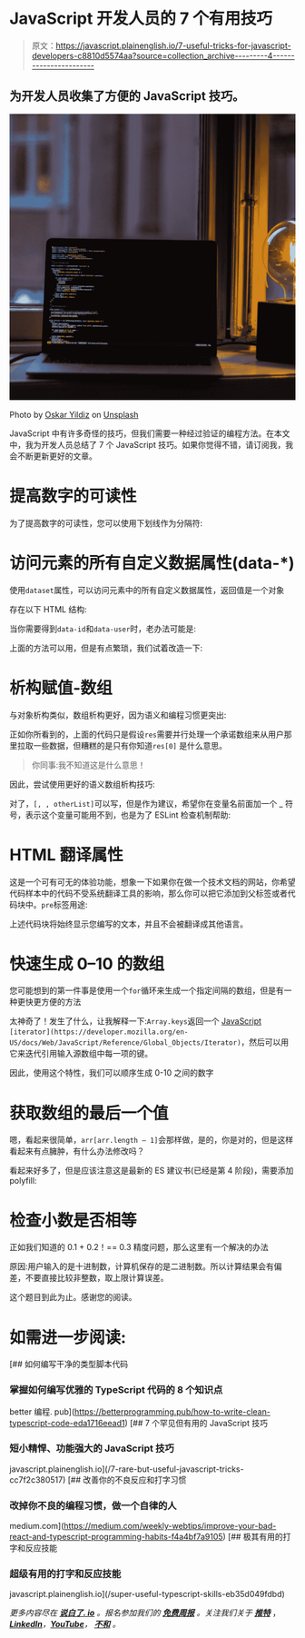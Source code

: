 # JavaScript 开发人员的 7 个有用技巧

> 原文：<https://javascript.plainenglish.io/7-useful-tricks-for-javascript-developers-c8810d5574aa?source=collection_archive---------4----------------------->

## 为开发人员收集了方便的 JavaScript 技巧。

![](img/b8f0412a6db42469a75fe44c9dbb8ab7.png)

Photo by [Oskar Yildiz](https://unsplash.com/@oskaryil?utm_source=medium&utm_medium=referral) on [Unsplash](https://unsplash.com?utm_source=medium&utm_medium=referral)

JavaScript 中有许多奇怪的技巧，但我们需要一种经过验证的编程方法。在本文中，我为开发人员总结了 7 个 JavaScript 技巧。如果你觉得不错，请订阅我，我会不断更新更好的文章。

# 提高数字的可读性

为了提高数字的可读性，您可以使用下划线作为分隔符:

# 访问元素的所有自定义数据属性(data-*)

使用`dataset`属性，可以访问元素中的所有自定义数据属性，返回值是一个对象

存在以下 HTML 结构:

当你需要得到`data-id`和`data-user`时，老办法可能是:

上面的方法可以用，但是有点繁琐，我们试着改造一下:

# 析构赋值-数组

与对象析构类似，数组析构更好，因为语义和编程习惯更突出:

正如你所看到的，上面的代码只是假设`res`需要并行处理一个承诺数组来从用户那里拉取一些数据，但糟糕的是只有你知道`res[0]` 是什么意思。

> 你同事:我不知道这是什么意思！

因此，尝试使用更好的语义数组析构技巧:

对了，`[, , otherList]`可以写，但是作为建议，希望你在变量名前面加一个 _ 符号，表示这个变量可能用不到，也是为了 ESLint 检查机制帮助:

# HTML 翻译属性

这是一个可有可无的体验功能，想象一下如果你在做一个技术文档的网站，你希望代码样本中的代码不受系统翻译工具的影响，那么你可以把它添加到父标签或者代码块中。`pre`标签用途:

上述代码块将始终显示您编写的文本，并且不会被翻译成其他语言。

# 快速生成 0–10 的数组

您可能想到的第一件事是使用一个`for`循环来生成一个指定间隔的数组，但是有一种更快更方便的方法

太神奇了！发生了什么，让我解释一下:`Array.keys`返回一个 [JavaScript](https://developer.mozilla.org/en-US/docs/Glossary/JavaScript) `[iterator](https://developer.mozilla.org/en-US/docs/Web/JavaScript/Reference/Global_Objects/Iterator)`，然后可以用它来迭代引用输入源数组中每一项的键。

因此，使用这个特性，我们可以顺序生成 0-10 之间的数字

# 获取数组的最后一个值

嗯，看起来很简单，`arr[arr.length — 1]`会那样做，是的，你是对的，但是这样看起来有点臃肿，有什么办法修改吗？

看起来好多了，但是应该注意这是最新的 ES 建议书(已经是第 4 阶段)，需要添加 polyfill:

# 检查小数是否相等

正如我们知道的 0.1 + 0.2！== 0.3 精度问题，那么这里有一个解决的办法

原因:用户输入的是十进制数，计算机保存的是二进制数。所以计算结果会有偏差，不要直接比较非整数，取上限计算误差。

这个题目到此为止。感谢您的阅读。

# 如需进一步阅读:

[](https://betterprogramming.pub/how-to-write-clean-typescript-code-eda1716eead1) [## 如何编写干净的类型脚本代码

### 掌握如何编写优雅的 TypeScript 代码的 8 个知识点

better 编程. pub](https://betterprogramming.pub/how-to-write-clean-typescript-code-eda1716eead1) [](/7-rare-but-useful-javascript-tricks-cc7f2c380517) [## 7 个罕见但有用的 JavaScript 技巧

### 短小精悍、功能强大的 JavaScript 技巧

javascript.plainenglish.io](/7-rare-but-useful-javascript-tricks-cc7f2c380517) [](https://medium.com/weekly-webtips/improve-your-bad-react-and-typescript-programming-habits-f4a4bf7a9105) [## 改善你的不良反应和打字习惯

### 改掉你不良的编程习惯，做一个自律的人

medium.com](https://medium.com/weekly-webtips/improve-your-bad-react-and-typescript-programming-habits-f4a4bf7a9105) [](/super-useful-typescript-skills-eb35d049fdbd) [## 极其有用的打字和反应技能

### 超级有用的打字和反应技能

javascript.plainenglish.io](/super-useful-typescript-skills-eb35d049fdbd) 

*更多内容尽在* [***说白了. io***](https://plainenglish.io/) *。报名参加我们的* [***免费周报***](http://newsletter.plainenglish.io/) *。关注我们关于* [***推特***](https://twitter.com/inPlainEngHQ) ，[***LinkedIn***](https://www.linkedin.com/company/inplainenglish/)*，*[***YouTube***](https://www.youtube.com/channel/UCtipWUghju290NWcn8jhyAw)*，* [***不和***](https://discord.gg/GtDtUAvyhW) *。*